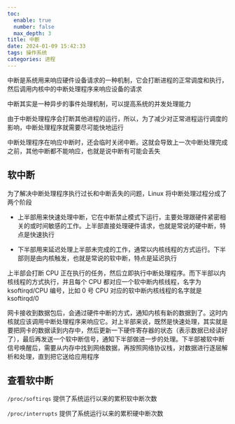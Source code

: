 ```yaml
---
toc:
  enable: true
  number: false
  max_depth: 3
title: 中断
date: 2024-01-09 15:42:33
tags: 操作系统
categories: 进程
---
```


中断是系统用来响应硬件设备请求的一种机制，它会打断进程的正常调度和执行，然后调用内核中的中断处理程序来响应设备的请求

中断其实是一种异步的事件处理机制，可以提高系统的并发处理能力

由于中断处理程序会打断其他进程的运行，所以，为了减少对正常进程运行调度的影响，中断处理程序就需要尽可能快地运行

中断处理程序在响应中断时，还会临时关闭中断。这就会导致上一次中断处理完成之前，其他中断都不能响应，也就是说中断有可能会丢失

## 软中断

为了解决中断处理程序执行过长和中断丢失的问题，Linux 将中断处理过程分成了两个阶段

- 上半部用来快速处理中断，它在中断禁止模式下运行，主要处理跟硬件紧密相关的或时间敏感的工作。上半部直接处理硬件请求，也就是常说的硬中断，特点是快速执行

- 下半部用来延迟处理上半部未完成的工作，通常以内核线程的方式运行。下半部则是由内核触发，也就是常说的软中断，特点是延迟执行

上半部会打断 CPU 正在执行的任务，然后立即执行中断处理程序。而下半部以内核线程的方式执行，并且每个 CPU 都对应一个软中断内核线程，名字为 ksoftirqd/CPU 编号，比如 0 号 CPU 对应的软中断内核线程的名字就是 ksoftirqd/0

网卡接收到数据包后，会通过硬件中断的方式，通知内核有新的数据到了。这时内核就应该调用中断处理程序来响应它。对上半部来说，既然是快速处理，其实就是要把网卡的数据读到内存中，然后更新一下硬件寄存器的状态（表示数据已经读好了），最后再发送一个软中断信号，通知下半部做进一步的处理。下半部被软中断信号唤醒后，需要从内存中找到网络数据，再按照网络协议栈，对数据进行逐层解析和处理，直到把它送给应用程序

## 查看软中断

`/proc/softirqs` 提供了系统运行以来的累积软中断次数

`/proc/interrupts` 提供了系统运行以来的累积硬中断次数